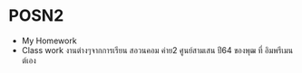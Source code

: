 # POSN2
- My Homework  
- Class work
งานต่างๆจากการเรียน สอวนคอม ค่าย2 ศูนย์สามเสน ปี64 ของพุฒ ที่ อิมพรีเมนต์เอง
